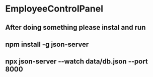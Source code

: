 # EmployeeControlPanel
## After doing something please instal and run

## npm install -g json-server
## npx json-server --watch data/db.json --port 8000
